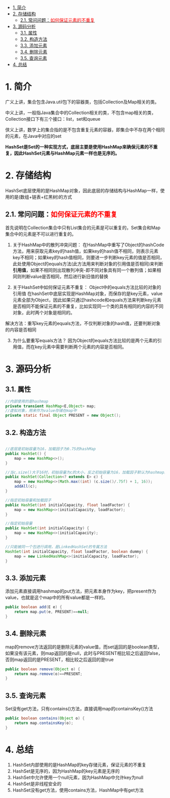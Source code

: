 
<!-- TOC -->

- [1. 简介](#1-简介)
- [2. 存储结构](#2-存储结构)
    - [2.1. 常问问题：<font color = "red">如何保证元素的不重复</font>](#21-常问问题font-color--red如何保证元素的不重复font)
- [3. 源码分析](#3-源码分析)
    - [3.1. 属性](#31-属性)
    - [3.2. 构造方法](#32-构造方法)
    - [3.3. 添加元素](#33-添加元素)
    - [3.4. 删除元素](#34-删除元素)
    - [3.5. 查询元素](#35-查询元素)
- [4. 总结](#4-总结)

<!-- /TOC -->
# 1. 简介
广义上讲，集合包含Java.util包下的容器类，包括Collection及Map相关的类。

中义上讲，一般指Java集合中的Collection相关的类，不包含map相关的类，Collection接口下有三个接口：list，set和queue

侠义上讲，数学上的集合指的是不包含重复元素的容器，即集合中不存在两个相同的元素，在Java中对应的set

**HashSet是Set的一种实现方式，底层主要是使用HashMap来确保元素的不重复，因此HashSet元素与HashMap元素一样也是无序的。**

# 2. 存储结构
HashSet底层使用的是HashMap对象，因此底层的存储结构与HashMap一样，使用的是(数组+链表+红黑树)的方式
## 2.1. 常问问题：<font color = "red">如何保证元素的不重复</font>
首先说明在Collection集合中只有List集合的元素是可以重复的，Set集合和Map集合中的元素是不可以进行重复的。

1. 关于HashMap中的散列冲突问题：
在HashMap中重写了Object的hashCode方法，用来获取元素key的hash值，如果key的hash值不相同，则表示元素key不相同；如果key的hash值相同，则要进一步判断key元素的值是否相同，此处使用Object的equals方法(此方法用来判断对象的引用值是否相同)来判断 **引用值**，如果不相同则出现散列冲突-即不同对象具有同一个散列值；如果相同则判断value是否相同，然后进行新旧值的替换


2. 关于HashSet中如何保证元素不重复：
Object中的equals方法比较的对象的引用值
在hashSet中底层实现是HashMap对象，而保存的是key元素，value元素全部为Object，因此如果只通过hashcode和equals方法来判断key元素是否相同不能保证元素的不重复，比如实现同一个类的具有相同的内容的不同对象，此时两个对象是相同的。

解决方法：重写key元素的equals方法，不仅判断对象的hash值，还要判断对象的内容是否相同

3. 为什么要重写equals方法？
因为Object的equals方法比较的是两个元素的引用值，而在key元素中需要判断两个元素的内容是否相同。

# 3. 源码分析
## 3.1. 属性

```java
//内部使用的是hashmap
private transient HashMap<E,Object> map;
//虚拟对象，用来作为value存储在map中
private static final Object PRESENT = new Object();
```

## 3.2. 构造方法
```java

//底层是初始容量为16，加载因子为0.75的hashMap
public HashSet() {
    map = new HashMap<>();
}

//当c.size()大于16时，初始容量为c的大小，反之初始容量为16，加载因子默认为hashmap的0.75
public HashSet(Collection<? extends E> c) {
    map = new HashMap<>(Math.max((int) (c.size()/.75f) + 1, 16));
    addAll(c);
}

//指定初始容量和加载因子
public HashSet(int initialCapacity, float loadFactor) {
    map = new HashMap<>(initialCapacity, loadFactor);
}

//指定初始容量
public HashSet(int initialCapacity) {
    map = new HashMap<>(initialCapacity);
}

//只能被同一个包进行调用，是LinkedHashSet的专属方法
HashSet(int initialCapacity, float loadFactor, boolean dummy) {
    map = new LinkedHashMap<>(initialCapacity, loadFactor);
}

```

## 3.3. 添加元素
添加元素直接调用hashmap的put方法，把元素本身作为key，把present作为value，也就是这个map中的所有value都是一样的。

```java
public boolean add(E e) {
    return map.put(e, PRESENT)==null;
}
```

## 3.4. 删除元素
map的remove方法返回的是删除元素的value值，而set返回的是boolean类型，如果没有该元素，则map返回的是null，此时与PRESENT相比较之后返回false，否则map返回的是PRESENT，相比较之后返回的是true

```java
public boolean remove(Object o) {
    return map.remove(o)==PRESENT;
}
```

## 3.5. 查询元素
Set没有get方法，只有contains()方法，直接调用map的containsKey()方法

```java
public boolean contains(Object o) {
    return map.containsKey(o);
}
```


# 4. 总结
1. HashSet内部使用的是HashMap的key存储元素，保证元素的不重复
2. HashSet是无序的，因为HashMap的key元素是无序的
3. HashSet中允许使用一个null元素，因为HashMap中允许key为null
4. HashSet是非线程安全的
5. HashSet没有get方法，使用contains方法，HashMap中有get方法

 